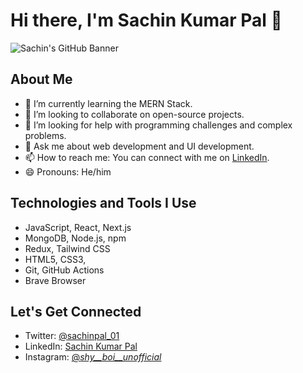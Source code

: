 # Hi there, I'm Sachin Kumar Pal 👋

![Sachin's GitHub Banner](./assets/GitHubHeader1.jpg)

## About Me
- 🌱 I’m currently learning the MERN Stack.
- 👯 I’m looking to collaborate on open-source projects.
- 🤔 I’m looking for help with programming challenges and complex problems.
- 💬 Ask me about web development and UI development.
- 📫 How to reach me: You can connect with me on [LinkedIn](https://www.linkedin.com/in/sachin-kumar-pal-7b27a5238/).
- 😄 Pronouns: He/him


## Technologies and Tools I Use
- JavaScript, React, Next.js
- MongoDB, Node.js, npm
- Redux, Tailwind CSS
- HTML5, CSS3, 
- Git, GitHub Actions
- Brave Browser

## Let's Get Connected
- Twitter: [@sachinpal_01](https://twitter.com/sachinpal_01)
- LinkedIn: [Sachin Kumar Pal](https://www.linkedin.com/in/sachin-kumar-pal-7b27a5238/)
- Instagram: [@_shy__boi__unofficial_](https://www.instagram.com/_shy__boi__unofficial_/)
